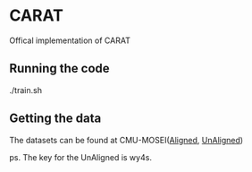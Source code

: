 # CARAT
Offical implementation of CARAT

## Running the code
./train.sh

## Getting the data
The datasets can be found at CMU-MOSEI([Aligned](https://drive.google.com/file/d/1A7HTBxle5AOFt66mqNIRDM3DOws_tNXH/view), [UnAligned](https://pan.baidu.com/s/1w600ia_V_NlLcLhNp9TSbw&key=wy4s))

ps. The key for the UnAligned is wy4s.

